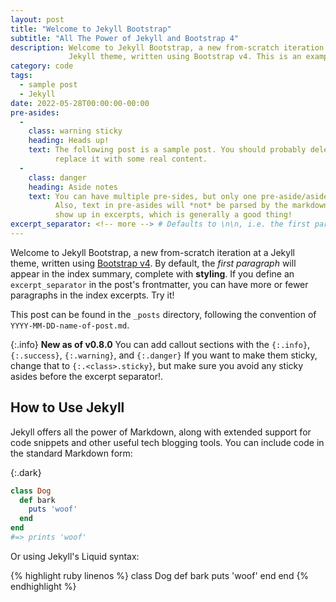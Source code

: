 ```yaml
---
layout: post
title: "Welcome to Jekyll Bootstrap"
subtitle: "All The Power of Jekyll and Bootstrap 4"
description: Welcome to Jekyll Bootstrap, a new from-scratch iteration at a
             Jekyll theme, written using Bootstrap v4. This is an example post included with the theme.
category: code
tags:
  - sample post
  - Jekyll
date: 2022-05-28T00:00:00-00:00
pre-asides:
  -
    class: warning sticky
    heading: Heads up!
    text: The following post is a sample post. You should probably delete it and
          replace it with some real content.
  -
    class: danger
    heading: Aside notes
    text: You can have multiple pre-sides, but only one pre-aside/aside should be made sticky.
          Also, text in pre-asides will *not* be parsed by the markdown parser. They also won't
          show up in excerpts, which is generally a good thing!
excerpt_separator: <!-- more --> # Defaults to \n\n, i.e. the first paragraph.
---
```

Welcome to Jekyll Bootstrap, a new from-scratch iteration at a Jekyll theme,
written using [Bootstrap v4](http://getbootstrap.com). By default, the *first paragraph* will appear
in the index summary, complete with **styling**. If you define an `excerpt_separator` in the post's
frontmatter, you can have more or fewer paragraphs in the index excerpts. Try it!

This post can be found in the `_posts` directory, following the convention of
`YYYY-MM-DD-name-of-post.md`.

<!-- more -->

{:.info}
**New as of v0.8.0** You can add callout sections with the `{:.info}`, `{:.success}`, `{:.warning}`,
and `{:.danger}` If you want to make them sticky, change that to `{:.<class>.sticky}`, but make sure
you avoid any sticky asides before the excerpt separator!.

## How to Use Jekyll

Jekyll offers all the power of Markdown, along with extended support for code
snippets and other useful tech blogging tools. You can include code in the
standard Markdown form:

<!--- You can make fenced or highlight-tagged code blocks dark by adding a
    {:.dark} liquid tag immediately before them, like this --->

{:.dark}
```ruby
class Dog
  def bark
    puts 'woof'
  end
end
#=> prints 'woof'
```

Or using Jekyll's Liquid syntax:

{% highlight ruby linenos %}
class Dog
  def bark
    puts 'woof'
  end
end
{% endhighlight %}
